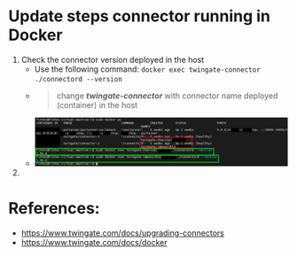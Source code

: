 # Update steps connector running in Docker

1. Check the connector version deployed in the host
   * Use the following command: `docker exec twingate-connector ./connectord --version`
   * > change _**twingate-connector**_ with connector name deployed (container) in the host
   * ![Check version](Pictures/Update(1).png)
3. 


# References:
- https://www.twingate.com/docs/upgrading-connectors
- https://www.twingate.com/docs/docker
